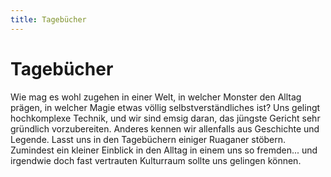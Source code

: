 ```yaml
---
title: Tagebücher
---
```


# Tagebücher

Wie mag es wohl zugehen in einer Welt, in welcher Monster den Alltag prägen, in welcher Magie etwas völlig selbstverständliches ist? Uns gelingt hochkomplexe Technik, und wir sind emsig daran, das jüngste Gericht sehr gründlich vorzubereiten. Anderes kennen wir allenfalls aus Geschichte und Legende. Lasst uns in den Tagebüchern einiger Ruaganer stöbern. Zumindest ein kleiner Einblick in den Alltag in einem uns so fremden... und irgendwie doch fast vertrauten Kulturraum sollte uns gelingen können.